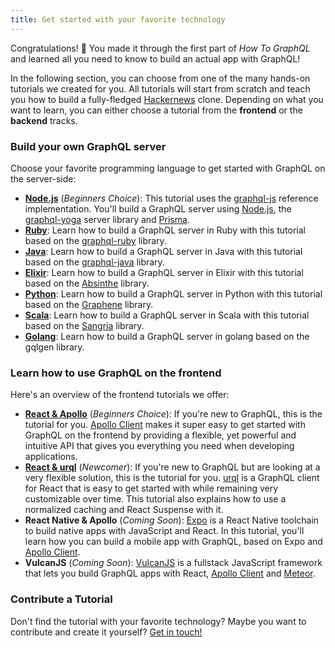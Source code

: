 ```yaml
---
title: Get started with your favorite technology
---
```


Congratulations! 🎉 You made it through the first part of _How To GraphQL_ and learned all you need to know to build an actual app with GraphQL!

In the following section, you can choose from one of the many hands-on tutorials we created for you. All tutorials will start from scratch and teach you how to build a fully-fledged [Hackernews](https://news.ycombinator.com) clone. Depending on what you want to learn, you can either choose a tutorial from the **frontend** or the **backend** tracks.

<TutorialChooser></TutorialChooser>

### Build your own GraphQL server

Choose your favorite programming language to get started with GraphQL on the server-side:

- [**Node.js**](https://www.howtographql.com/graphql-js/1-getting-started/) (_Beginners Choice_): This tutorial uses the [graphql-js](https://github.com/graphql/graphql-js) reference implementation. You'll build a GraphQL server using [Node.js](https://nodejs.org/en/), the [graphql-yoga](https://github.com/graphcool/graphql-yoga) server library and [Prisma](https://www.prisma.io).
- [**Ruby**](https://www.howtographql.com/graphql-ruby/0-introduction/): Learn how to build a GraphQL server in Ruby with this tutorial based on the [graphql-ruby](https://github.com/rmosolgo/graphql-ruby) library.
- [**Java**](https://www.howtographql.com/graphql-java/0-introduction/): Learn how to build a GraphQL server in Java with this tutorial based on the [graphql-java](https://github.com/graphql-java/graphql-java) library.
- [**Elixir**](https://www.howtographql.com/graphql-elixir/0-introduction/): Learn how to build a GraphQL server in Elixir with this tutorial based on the [Absinthe](https://github.com/absinthe-graphql/absinthe) library.
- [**Python**](https://www.howtographql.com/graphql-python/0-introduction/): Learn how to build a GraphQL server in Python with this tutorial based on the [Graphene](https://github.com/graphql-python/graphene) library.
- [**Scala**](https://www.howtographql.com/graphql-scala/0-introduction): Learn how to build a GraphQL server in Scala with this tutorial based on the [Sangria](https://github.com/sangria-graphql/sangria) library.
- [**Golang**](https://www.howtographql.com/graphql-go/0-introduction): Learn how to build a GraphQL server in golang based on the  gqlgen library.

### Learn how to use GraphQL on the frontend

Here's an overview of the frontend tutorials we offer:

- [**React & Apollo**](https://www.howtographql.com/react-apollo/0-introduction/) (_Beginners Choice_): If you're new to GraphQL, this is the tutorial for you. [Apollo Client](http://dev.apollodata.com/) makes it super easy to get started with GraphQL on the frontend by providing a flexible, yet powerful and intuitive API that gives you everything you need when developing applications.
- [**React & urql**](https://www.howtographql.com/react-urql/0-introduction/) (_Newcomer_): If you're new to GraphQL but are looking at a very flexible solution, this is the tutorial for you. [urql](https://formidable.com/open-source/urql/) is a GraphQL client for React that is easy to get started with while remaining very customizable over time. This tutorial also explains how to use a normalized caching and React Suspense with it.
- **React Native & Apollo** (_Coming Soon_): [Expo](https://expo.io/) is a  React Native toolchain to build native apps with JavaScript and React. In this tutorial, you'll learn how you can build a mobile app with GraphQL, based on Expo and [Apollo Client](http://dev.apollodata.com/).
- **VulcanJS** (_Coming Soon_): [VulcanJS](http://docs.vulcanjs.org/) is a fullstack JavaScript framework that lets you build GraphQL apps with React, [Apollo Client](http://dev.apollodata.com/) and [Meteor](http://meteor.com/).


<!-- - [**Angular & Apollo**](https://www.howtographql.com/angular-apollo/0-introduction/): [Angular](https://angularjs.org/) is a MVW (Model-View-Whatever) JavaScript framework for building web applications. -->
<!-- - [**React & Relay**](https://www.howtographql.com/react-relay/0-introduction/): [Relay](https://facebook.github.io/relay/) is the GraphQL client that was developed by Facebook and is heavily optimized for performance. Using Relay requires an advanced understanding of GraphQL and React. Choose this tutorial to learn everything you need to know to get started with Facebook's data management framework. -->
<!-- - [**Ember & Apollo**](https://www.howtographql.com/ember-apollo/0-introduction/): [Ember](https://emberjs.com/) is a JavaScript framework for creating ambitious web applications. -->
<!-- - [**Vue & Apollo**](https://www.howtographql.com/vue-apollo/0-introduction/): [Vue](https://vuejs.org/) is a progressive JavaScript framework for building user interfaces. -->

### Contribute a Tutorial

Don't find the tutorial with your favorite technology? Maybe you want to contribute and create it yourself? <a href="mailto:burk@prisma.io">Get in touch!</a>
